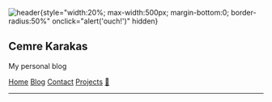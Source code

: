 ![header](https://avatars.githubusercontent.com/u/44120900){style="width:20%; max-width:500px; margin-bottom:0; border-radius:50%" onclick="alert('ouch!')" hidden}

## Cemre Karakas

My personal blog

[Home](/)
[Blog](/blog/blog)
[Contact](/contact)
[Projects](/projects/projects)
[🌿](http://dutl.uk/)

---

